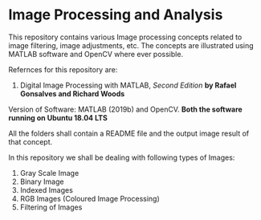 # Image Processing and Analysis

This repository contains various Image processing concepts related to image filtering, image adjustments, etc. The concepts are illustrated using MATLAB software and OpenCV where ever possible.

Refernces for this repository are:

1. Digital Image Processing with MATLAB,<i> Second Edition </i> **by Rafael Gonsalves and Richard Woods**

Version of Software: MATLAB (2019b) and OpenCV. <b> Both the software running on Ubuntu 18.04 LTS </b> 

All the folders shall contain a README file and the output image result of that concept.

In this repository we shall be dealing with following types of Images:

1. Gray Scale Image 
2. Binary Image 
3. Indexed Images 
4. RGB Images (Coloured Image Processing)
5. Filtering of Images
